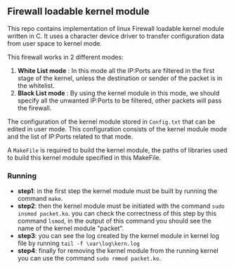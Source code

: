 ## Firewall loadable kernel module
This repo contains implementation of linux Firewall loadable kernel module written in C.
It uses a character device driver to transfer configuration data from user space to kernel mode.

This firewall works in 2 different modes:

1. **White List mode** : In this mode all the IP:Ports are filtered in the first stage of the kernel, unless the destination or sender of the packet is in the whitelist.
2. **Black List mode** : By using the kernel module in this mode, we should specify all the unwanted IP:Ports to be filtered, other packets will pass the firewall.

The configuration of the kernel module stored in ``Config.txt`` that can be edited in user mode. This configuration consists of the kernel module mode and the list of IP:Ports related to that mode.

A ``MakeFile`` is required to build the kernel module, the paths of libraries used to build this kernel module specified in this MakeFile.

### Running

* **step1**: in the first step the kernel module must be built by running the command ``make``.
* **step2**: then the kernel module must be initiated with the command ``sudo insmod packet.ko``. you can check the correctness of this step by this command ``lsmod``, in the output of this command you should see the name of the kernel module "packet".
* **step3**: you can see the log created by the kernel module in kernel log file by running ``tail -f \var\log\kern.log``
* **step4**: finally for removing the kernel module from the running kernel you can use the command ``sudo rmmod packet.ko``.



